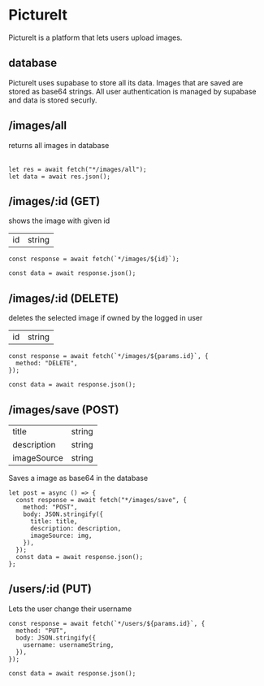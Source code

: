 # PictureIt

PictureIt is a platform that lets users upload images.

## database

PictureIt uses supabase to store all its data.
Images that are saved are stored as base64 strings.
All user authentication is managed by supabase and data is stored securly.

## /images/all

returns all images in database

|     |     |
| --- | --- |

```tsx
let res = await fetch("*/images/all");
let data = await res.json();
```

## /images/:id (GET)

shows the image with given id

|     |        |
| --- | ------ |
| id  | string |

```tsx
const response = await fetch(`*/images/${id}`);

const data = await response.json();
```

## /images/:id (DELETE)

deletes the selected image if owned by the logged in user

|     |        |
| --- | ------ |
| id  | string |

```tsx
const response = await fetch(`*/images/${params.id}`, {
  method: "DELETE",
});

const data = await response.json();
```

## /images/save (POST)

|             |        |
| ----------- | ------ |
| title       | string |
| description | string |
| imageSource | string |

Saves a image as base64 in the database

```tsx
let post = async () => {
  const response = await fetch("*/images/save", {
    method: "POST",
    body: JSON.stringify({
      title: title,
      description: description,
      imageSource: img,
    }),
  });
  const data = await response.json();
};
```

## /users/:id (PUT)

Lets the user change their username

```tsx
const response = await fetch(`*/users/${params.id}`, {
  method: "PUT",
  body: JSON.stringify({
    username: usernameString,
  }),
});

const data = await response.json();
```
